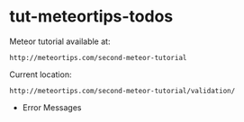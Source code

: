 # tut-meteortips-todos

Meteor tutorial available at:

	http://meteortips.com/second-meteor-tutorial

Current location:

	http://meteortips.com/second-meteor-tutorial/validation/
* Error Messages

